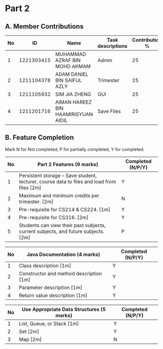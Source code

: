 # Part 2

## A. Member Contributions

No | ID                 | Name                                          | Task descriptions                     | Contribution %
-- | ----------         | -------------------------                     | -----------------                     | --------------
1  |     1221303415     |   MUHAMMAD AZRAF BIN MOHD AKMAM               |  Admin                                | 25
2  |     1211104378     |   ADAM DANIEL BIN SAIFUL AZLY                 |  Trimester                            | 25
3  |     1211105932     |   SIM JIA ZHENG                               |  GUI                                  | 25
4  |     1211201716     |   AIMAN HAREEZ BIN HAAMIRISYUAN AIDIL         |  Save Files                           | 25


## B. Feature Completion

Mark N for Not completed, P for partially completed, Y for completed. 

No | Part 2 Features (9 marks)                                                                   | Completed (N/P/Y)
-- | ------------------------------------------------------------------------------------------- | -----------------
1  | Persistent storage – Save student, lecturer, course data to files and load from files [2m]  |  Y
2  | Maximum and minimum credits per trimester.  [2m]                                            |  N
3  | Pre-requisite for CS214 & CS224. [1m]                                                       |  Y
4  | Pre-requisite for CS316. [2m]                                                               |  Y
5  | Students can view their past subjects, current subjects, and future subjects. [2m]          |  P


No | Java Documentation (4 marks)             | Completed (N/P/Y)
-- | ---------------------------------------- | ---------------
1  | Class description [1m]                   |      Y
2  | Constructor and method description [1m]  |      Y
3  | Parameter description [1m]               |      Y
4  | Return value description [1m]            |      Y


No | Use Appropriate Data Structures (5 marks) | Completed (N/P/Y)
-- | ----------------------------------------- | -----------------
1  | List, Queue, or Stack [1m]                |      Y
2  | Set [2m]                                  |      Y
3  | Map [2m]                                  |      N


